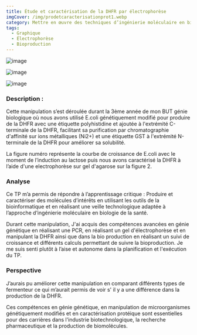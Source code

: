```yaml
---
title: Étude et caractérisation de la DHFR par électrophorèse
imgCover: /img/prodetcaracterisationprot1.webp
category: Mettre en œuvre des techniques d’ingénierie moléculaire en biologie de la santé
tags:
  - Graphique
  - Électrophorèse
  - Bioproduction
---
```


![image](img/prodetcaracterisationprot1.webp)

![image](img/prodetcaracterisationprot2.webp)

![image](img/prodetcaracterisationprot3.webp)

### Description :

Cette manipulation s’est déroulée durant la 3ème année de mon BUT génie biologique où nous avons utilisé E.coli génétiquement modifié pour produire de la DHFR avec une étiquette polyhistidine et ajoutée à l'extrémité C-terminale de la DHFR, facilitant sa purification par chromatographie d'affinité sur ions métalliques (Ni2+) et une étiquette GST à l'extrémité N-terminale de la DHFR pour améliorer sa solubilité.

La figure numéro représente la courbe de croissance de E.coli avec le moment de l’induction au lactose puis nous avons caractérisé la DHFR à l’aide d'une electrophorèse sur gel d'agarose sur la figure 2.

### Analyse

Ce TP m’a permis de répondre à l’apprentissage critique : Produire et caractériser des molécules d’intérêts en utilisant les outils de la bioinformatique et en réalisant une veille technologique adaptée à l’approche d’ingénierie moléculaire en biologie de la santé.

Durant cette manipulation, J'ai acquis des compétences avancées en génie génétique en réalisant une PCR, en réalisant un gel d'électrophorèse et en manipulant la DHFR ainsi que dans la bio production en réalisant un suivi de croissance et différents calculs permettant de suivre la bioproduction. Je me suis senti plutôt à l’aise et autonome dans la planification et l'exécution du TP.

### Perspective

J’aurais pu améliorer cette manipulation en comparant différents types de fermenteur ce qui m’aurait permis de voir s' il y a une différence dans la production de la DHFR.

Ces compétences en génie génétique, en manipulation de microorganismes génétiquement modifiés et en caractérisation protéique sont essentielles pour des carrières dans l'industrie biotechnologique, la recherche pharmaceutique et la production de biomolécules.
